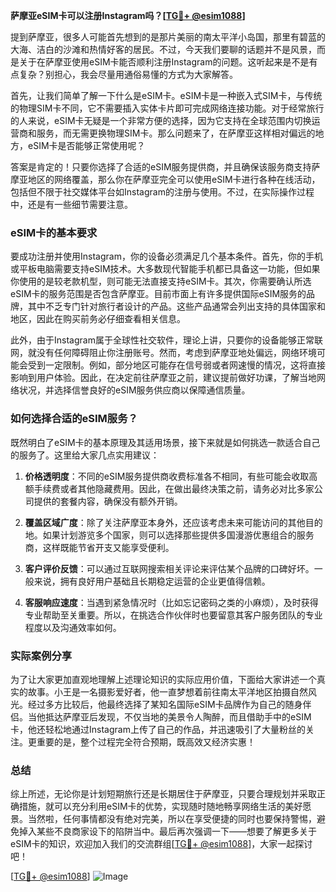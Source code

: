 **萨摩亚eSIM卡可以注册Instagram吗？[[TG💪+ @esim1088](https://t.me/s/esim1088)]**

提到萨摩亚，很多人可能首先想到的是那片美丽的南太平洋小岛国，那里有碧蓝的大海、洁白的沙滩和热情好客的居民。不过，今天我们要聊的话题并不是风景，而是关于在萨摩亚使用eSIM卡能否顺利注册Instagram的问题。这听起来是不是有点复杂？别担心，我会尽量用通俗易懂的方式为大家解答。

首先，让我们简单了解一下什么是eSIM卡。eSIM卡是一种嵌入式SIM卡，与传统的物理SIM卡不同，它不需要插入实体卡片即可完成网络连接功能。对于经常旅行的人来说，eSIM卡无疑是一个非常方便的选择，因为它支持在全球范围内切换运营商和服务，而无需更换物理SIM卡。那么问题来了，在萨摩亚这样相对偏远的地方，eSIM卡是否能够正常使用呢？

答案是肯定的！只要你选择了合适的eSIM服务提供商，并且确保该服务商支持萨摩亚地区的网络覆盖，那么你在萨摩亚完全可以使用eSIM卡进行各种在线活动，包括但不限于社交媒体平台如Instagram的注册与使用。不过，在实际操作过程中，还是有一些细节需要注意。

### eSIM卡的基本要求

要成功注册并使用Instagram，你的设备必须满足几个基本条件。首先，你的手机或平板电脑需要支持eSIM技术。大多数现代智能手机都已具备这一功能，但如果你使用的是较老款机型，则可能无法直接支持eSIM卡。其次，你需要确认所选eSIM卡的服务范围是否包含萨摩亚。目前市面上有许多提供国际eSIM服务的品牌，其中不乏专门针对旅行者设计的产品。这些产品通常会列出支持的具体国家和地区，因此在购买前务必仔细查看相关信息。

此外，由于Instagram属于全球性社交软件，理论上讲，只要你的设备能够正常联网，就没有任何障碍阻止你注册账号。然而，考虑到萨摩亚地处偏远，网络环境可能会受到一定限制。例如，部分地区可能存在信号弱或者网速慢的情况，这将直接影响到用户体验。因此，在决定前往萨摩亚之前，建议提前做好功课，了解当地网络状况，并选择信誉良好的eSIM服务供应商以保障通信质量。

### 如何选择合适的eSIM服务？

既然明白了eSIM卡的基本原理及其适用场景，接下来就是如何挑选一款适合自己的服务了。这里给大家几点实用建议：

1. **价格透明度**：不同的eSIM服务提供商收费标准各不相同，有些可能会收取高额手续费或者其他隐藏费用。因此，在做出最终决策之前，请务必对比多家公司提供的套餐内容，确保没有额外开销。
   
2. **覆盖区域广度**：除了关注萨摩亚本身外，还应该考虑未来可能访问的其他目的地。如果计划游览多个国家，则可以选择那些提供多国漫游优惠组合的服务商，这样既能节省开支又能享受便利。

3. **客户评价反馈**：可以通过互联网搜索相关评论来评估某个品牌的口碑好坏。一般来说，拥有良好用户基础且长期稳定运营的企业更值得信赖。

4. **客服响应速度**：当遇到紧急情况时（比如忘记密码之类的小麻烦），及时获得专业帮助至关重要。所以，在挑选合作伙伴时也要留意其客户服务团队的专业程度以及沟通效率如何。

### 实际案例分享

为了让大家更加直观地理解上述理论知识的实际应用价值，下面给大家讲述一个真实的故事。小王是一名摄影爱好者，他一直梦想着前往南太平洋地区拍摄自然风光。经过多方比较后，他最终选择了某知名国际eSIM卡品牌作为自己的随身伴侣。当他抵达萨摩亚后发现，不仅当地的美景令人陶醉，而且借助手中的eSIM卡，他还轻松地通过Instagram上传了自己的作品，并迅速吸引了大量粉丝的关注。更重要的是，整个过程完全符合预期，既高效又经济实惠！

### 总结

综上所述，无论你是计划短期旅行还是长期居住于萨摩亚，只要合理规划并采取正确措施，就可以充分利用eSIM卡的优势，实现随时随地畅享网络生活的美好愿景。当然啦，任何事情都没有绝对完美，所以在享受便捷的同时也要保持警惕，避免掉入某些不良商家设下的陷阱当中。最后再次强调一下——想要了解更多关于eSIM卡的知识，欢迎加入我们的交流群组[[TG💪+ @esim1088](https://t.me/s/esim1088)]，大家一起探讨吧！

[[TG💪+ @esim1088](https://t.me/s/esim1088)] ![Image](https://i.postimg.cc/4NQfJmqS/Snipaste-2025-05-13-00-14-12.png)